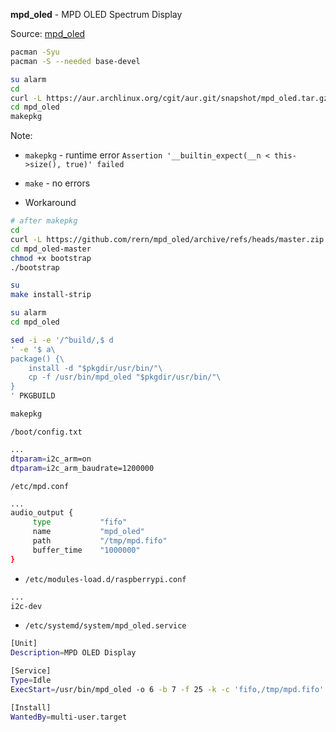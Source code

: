 **mpd_oled** - MPD OLED Spectrum Display

Source: [mpd_oled](https://github.com/antiprism/mpd_oled)
```sh
pacman -Syu
pacman -S --needed base-devel

su alarm
cd
curl -L https://aur.archlinux.org/cgit/aur.git/snapshot/mpd_oled.tar.gz | bsdtar xf -
cd mpd_oled
makepkg
```
Note:
- `makepkg` - runtime error `Assertion '__builtin_expect(__n < this->size(), true)' failed`
- `make` - no errors

- Workaround
```sh
# after makepkg
cd
curl -L https://github.com/rern/mpd_oled/archive/refs/heads/master.zip | bsdtar xf -
cd mpd_oled-master
chmod +x bootstrap
./bootstrap

su
make install-strip

su alarm
cd mpd_oled

sed -i -e '/^build/,$ d
' -e '$ a\
package() {\
	install -d "$pkgdir/usr/bin/"\
	cp -f /usr/bin/mpd_oled "$pkgdir/usr/bin/"\
}
' PKGBUILD

makepkg
```

`/boot/config.txt`
```sh
...
dtparam=i2c_arm=on
dtparam=i2c_arm_baudrate=1200000
```

`/etc/mpd.conf`
```sh
...
audio_output {
     type           "fifo"
     name           "mpd_oled"
     path           "/tmp/mpd.fifo"
     buffer_time    "1000000"
}
```

- `/etc/modules-load.d/raspberrypi.conf`
```sh
...
i2c-dev
```

- `/etc/systemd/system/mpd_oled.service`
```sh
[Unit]
Description=MPD OLED Display

[Service]
Type=Idle
ExecStart=/usr/bin/mpd_oled -o 6 -b 7 -f 25 -k -c 'fifo,/tmp/mpd.fifo'

[Install]
WantedBy=multi-user.target
```
